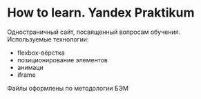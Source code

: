 # How to learn. Yandex Praktikum

Одностраничный сайт, посвященный вопросам обучения.
Используемые технологии: 
* flexbox-вёрстка
* позиционирование элементов
* анимаци
* iframe

Файлы оформлены по методологии БЭМ